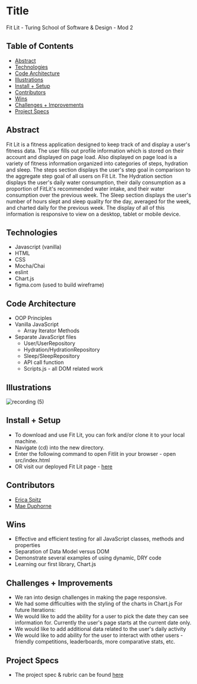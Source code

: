 # Title
Fit Lit - Turing School of Software & Design - Mod 2


## Table of Contents
  - [Abstract](#abstract)
  - [Technologies](#technologies)
  - [Code Architecture](#code-architecture)
  - [Illustrations](#illustrations)
  - [Install + Setup](#set-up)
  - [Contributors](#contributors)
  - [Wins](#wins)
  - [Challenges + Improvements](#challenges-+-Improvements)
  - [Project Specs](#project-specs)

## Abstract
Fit Lit is a fitness application designed to keep track of and display a user's fitness data. The user fills out profile information which is stored on their account and displayed on page load. Also displayed on page load is a variety of fitness information organized into categories of steps, hydration and sleep. The steps section displays the user's step goal in comparison to the aggregate step goal of all users on Fit Lit. The Hydration section displays the user's daily water consumption, their daily consumption as a proportion of FitLit's recommended water intake, and their water consumption over the previous week. The Sleep section displays the user's number of hours slept and sleep quality for the day, averaged for the week, and charted daily for the previous week. The display of all of this information is responsive to view on a desktop, tablet or mobile device.

## Technologies
  - Javascript (vanilla)
  - HTML
  - CSS
  - Mocha/Chai
  - eslint
  - Chart.js
  - figma.com (used to build wireframe)

## Code Architecture
  - OOP Principles
  - Vanilla JavaScript
    - Array Iterator Methods
  - Separate JavaScript files
    - User/UserRepository
    - Hydration/HydrationRepository
    - Sleep/SleepRepository
    - API call function
    - Scripts.js - all DOM related work

## Illustrations

![recording (5)](https://user-images.githubusercontent.com/63213406/126401645-dc3e2aa7-6d9b-4383-9c3f-630dc28e4d25.gif)

## Install + Setup
  - To download and use Fit Lit, you can fork and/or clone it to your local machine.
  - Navigate (cd) into the new directory.
  - Enter the following command to open Fitlit in your browser - open src/index.html
  - OR visit our deployed Fit Lit page - [here]()

## Contributors
  - [Erica Spitz](https://github.com/e-spitz)
  - [Mae Duphorne](https://github.com/maeduphorne)

## Wins
  - Effective and efficient testing for all JavaScript classes, methods and properties
  - Separation of Data Model versus DOM
  - Demonstrate several examples of using dynamic, DRY code
  - Learning our first library, Chart.js

## Challenges + Improvements
  - We ran into design challenges in making the page responsive.
  - We had some difficulties with the styling of the charts in Chart.js
  For future Iterations:
  - We would like to add the ability for a user to pick the date they can see information for. Currently the user's page starts at the current date only.
  - We would like to add additional data related to the user's daily activity
  - We would like to add ability for the user to interact with other users - friendly competitions, leaderboards, more comparative stats, etc.

## Project Specs
  - The project spec & rubric can be found [here](https://frontend.turing.edu/projects/fitlit.html)
